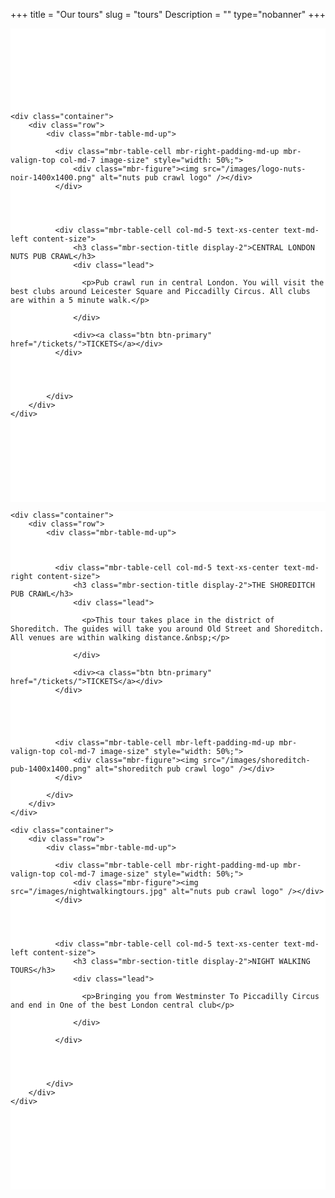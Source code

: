 ﻿+++
title = "Our tours"
slug = "tours"
Description = ""
type="nobanner"
+++

<section class="mbr-section mbr-after-navbar" id="msg-box5-1u" style="background-color: rgb(255, 255, 255); padding-top: 120px; padding-bottom: 120px;">

    <div class="container">
        <div class="row">
            <div class="mbr-table-md-up">

              <div class="mbr-table-cell mbr-right-padding-md-up mbr-valign-top col-md-7 image-size" style="width: 50%;">
                  <div class="mbr-figure"><img src="/images/logo-nuts-noir-1400x1400.png" alt="nuts pub crawl logo" /></div>
              </div>




              <div class="mbr-table-cell col-md-5 text-xs-center text-md-left content-size">
                  <h3 class="mbr-section-title display-2">CENTRAL LONDON NUTS PUB CRAWL</h3>
                  <div class="lead">

                    <p>Pub crawl run in central London. You will visit the best clubs around Leicester Square and Piccadilly Circus. All clubs are within a 5 minute walk.</p>

                  </div>

                  <div><a class="btn btn-primary" href="/tickets/">TICKETS</a></div>
              </div>




            </div>
        </div>
    </div>

</section>

<section class="mbr-section" id="msg-box5-1t" style="background-color: rgb(255, 255, 255); padding-top: 0px; padding-bottom: 120px;">


    <div class="container">
        <div class="row">
            <div class="mbr-table-md-up">



              <div class="mbr-table-cell col-md-5 text-xs-center text-md-right content-size">
                  <h3 class="mbr-section-title display-2">THE SHOREDITCH PUB CRAWL</h3>
                  <div class="lead">

                    <p>This tour takes place in the district of Shoreditch. The guides will take you around Old Street and Shoreditch. All venues are within walking distance.&nbsp;</p>

                  </div>

                  <div><a class="btn btn-primary" href="/tickets/">TICKETS</a></div>
              </div>





              <div class="mbr-table-cell mbr-left-padding-md-up mbr-valign-top col-md-7 image-size" style="width: 50%;">
                  <div class="mbr-figure"><img src="/images/shoreditch-pub-1400x1400.png" alt="shoreditch pub crawl logo" /></div>
              </div>

            </div>
        </div>
    </div>

    <div class="container">
        <div class="row">
            <div class="mbr-table-md-up">

              <div class="mbr-table-cell mbr-right-padding-md-up mbr-valign-top col-md-7 image-size" style="width: 50%;">
                  <div class="mbr-figure"><img src="/images/nightwalkingtours.jpg" alt="nuts pub crawl logo" /></div>
              </div>




              <div class="mbr-table-cell col-md-5 text-xs-center text-md-left content-size">
                  <h3 class="mbr-section-title display-2">NIGHT WALKING TOURS</h3>
                  <div class="lead">

                    <p>Bringing you from Westminster To Piccadilly Circus and end in One of the best London central club</p>

                  </div>
<script src="https://assets.ticketinghub.com/checkout.js" data-channel="4d25daa0-5506-45de-b426-6a7d62e8ac8d" data-endpoint="https://api.ticketinghub.com" data-product="01714560-51b7-46dd-83c2-09eca0268ac4" data-layout="button" data-landing="tickets" data-event-period="7" data-fields="name,email,telephone" data-color="#314770" data-button-label="BOOK NOW" data-discounts="1" data-free="0" data-avs="0" data-subscribe="1"></script>
                  
              </div>




            </div>
        </div>
    </div>








</section>
